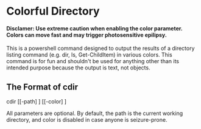 # Colorful Directory

#### **Disclamer: Use extreme caution when enabling the color parameter. Colors can move fast and may trigger photosensitive epilipsy.**

This is a powershell command designed to output the results of a directory listing command (e.g. dir, ls, Get-ChildItem) in various colors.
This command is for fun and shouldn't be used for anything other than its intended purpose because the output is text, not objects.

## The Format of cdir

cdir [[-path] <String>] [[-color] <Boolean>]

All parameters are optional. By default, the path is the current working directory, and color is disabled in case anyone is seizure-prone.
